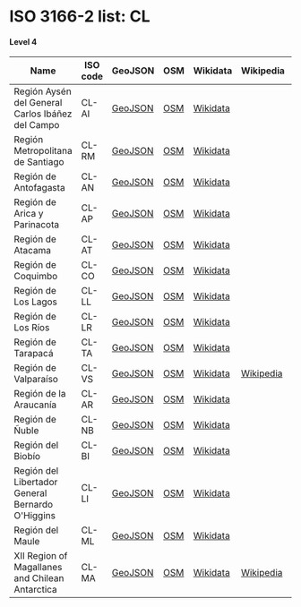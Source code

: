# ISO 3166-2 list: CL


#### Level 4
Name | ISO code | GeoJSON | OSM | Wikidata | Wikipedia | population 
--- | --- | --- | --- | --- | --- | --- 
Región Aysén del General Carlos Ibáñez del Campo | CL-AI | [GeoJSON](../../export/geojson/q7/iso2/CL/CL-AI.geojson) | [OSM](https://www.openstreetmap.org/relation/305693) | [Wikidata](https://www.wikidata.org/wiki/Q2181) |  | 103158
Región Metropolitana de Santiago | CL-RM | [GeoJSON](../../export/geojson/q7/iso2/CL/CL-RM.geojson) | [OSM](https://www.openstreetmap.org/relation/198848) | [Wikidata](https://www.wikidata.org/wiki/Q2131) |  | 7112808
Región de Antofagasta | CL-AN | [GeoJSON](../../export/geojson/q7/iso2/CL/CL-AN.geojson) | [OSM](https://www.openstreetmap.org/relation/240932) | [Wikidata](https://www.wikidata.org/wiki/Q2118) |  | 607534
Región de Arica y Parinacota | CL-AP | [GeoJSON](../../export/geojson/q7/iso2/CL/CL-AP.geojson) | [OSM](https://www.openstreetmap.org/relation/238392) | [Wikidata](https://www.wikidata.org/wiki/Q2109) |  | 226068
Región de Atacama | CL-AT | [GeoJSON](../../export/geojson/q7/iso2/CL/CL-AT.geojson) | [OSM](https://www.openstreetmap.org/relation/271889) | [Wikidata](https://www.wikidata.org/wiki/Q2120) |  | 286168
Región de Coquimbo | CL-CO | [GeoJSON](../../export/geojson/q7/iso2/CL/CL-CO.geojson) | [OSM](https://www.openstreetmap.org/relation/231672) | [Wikidata](https://www.wikidata.org/wiki/Q2121) |  | 757586
Región de Los Lagos | CL-LL | [GeoJSON](../../export/geojson/q7/iso2/CL/CL-LL.geojson) | [OSM](https://www.openstreetmap.org/relation/274991) | [Wikidata](https://www.wikidata.org/wiki/Q2178) |  | 828708
Región de Los Ríos | CL-LR | [GeoJSON](../../export/geojson/q7/iso2/CL/CL-LR.geojson) | [OSM](https://www.openstreetmap.org/relation/274988) | [Wikidata](https://www.wikidata.org/wiki/Q2177) |  | 384837
Región de Tarapacá | CL-TA | [GeoJSON](../../export/geojson/q7/iso2/CL/CL-TA.geojson) | [OSM](https://www.openstreetmap.org/relation/238393) | [Wikidata](https://www.wikidata.org/wiki/Q2114) |  | 330558
Región de Valparaíso | CL-VS | [GeoJSON](../../export/geojson/q7/iso2/CL/CL-VS.geojson) | [OSM](https://www.openstreetmap.org/relation/198847) | [Wikidata](https://www.wikidata.org/wiki/Q219458) | [Wikipedia](http://en.wikipedia.org/wiki/es%3ARegi%C3%B3n%20de%20Valpara%C3%ADso) | 1815902
Región de la Araucanía | CL-AR | [GeoJSON](../../export/geojson/q7/iso2/CL/CL-AR.geojson) | [OSM](https://www.openstreetmap.org/relation/296378) | [Wikidata](https://www.wikidata.org/wiki/Q2176) |  | 957224
Región de Ñuble | CL-NB | [GeoJSON](../../export/geojson/q7/iso2/CL/CL-NB.geojson) | [OSM](https://www.openstreetmap.org/relation/7421025) | [Wikidata](https://www.wikidata.org/wiki/Q24076693) |  | 480609
Región del Biobío | CL-BI | [GeoJSON](../../export/geojson/q7/iso2/CL/CL-BI.geojson) | [OSM](https://www.openstreetmap.org/relation/252891) | [Wikidata](https://www.wikidata.org/wiki/Q2170) |  | 1556805
Región del Libertador General Bernardo O'Higgins | CL-LI | [GeoJSON](../../export/geojson/q7/iso2/CL/CL-LI.geojson) | [OSM](https://www.openstreetmap.org/relation/206487) | [Wikidata](https://www.wikidata.org/wiki/Q2133) |  | 914555
Región del Maule | CL-ML | [GeoJSON](../../export/geojson/q7/iso2/CL/CL-ML.geojson) | [OSM](https://www.openstreetmap.org/relation/239882) | [Wikidata](https://www.wikidata.org/wiki/Q2166) |  | 1044950
XII Region of Magallanes and Chilean Antarctica | CL-MA | [GeoJSON](../../export/geojson/q7/iso2/CL/CL-MA.geojson) | [OSM](https://www.openstreetmap.org/relation/301542) | [Wikidata](https://www.wikidata.org/wiki/Q2189) | [Wikipedia](http://en.wikipedia.org/wiki/de%3ARegi%C3%B3n%20de%20Magallanes%20y%20de%20la%20Ant%C3%A1rtica%20Chilena) | 166533
